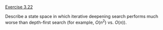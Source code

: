 [Exercise 3.22](ex_22/)

Describe a state space in which iterative deepening search performs much
worse than depth-first search (for example, $O(n^{2})$ vs. $O(n)$).
